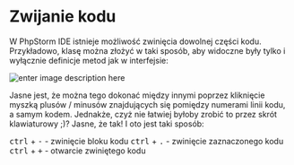 # Zwijanie kodu

W PhpStorm IDE istnieje możliwość zwinięcia dowolnej części kodu. Przykładowo, klasę można złożyć w taki sposób, aby widoczne były tylko i wyłącznie definicje metod jak w interfejsie:

![enter image description here](https://lh3.googleusercontent.com/o4NOyH5DoUSFZs5JvdpZXzS4tY_PVvsyy94pv3BBmNcOP-oHcO328En-AqkuRy7Z4NOQbZb8HQvQ=s1024)

Jasne jest, że można tego dokonać między innymi poprzez kliknięcie myszką plusów / minusów znajdujących się pomiędzy numerami linii kodu, a samym kodem. Jednakże, czyż nie łatwiej byłoby zrobić to przez skrót klawiaturowy ;)? Jasne, że tak! I oto jest taki sposób:

<kbd>ctrl</kbd> + <kbd>-</kbd> - zwinięcie bloku kodu
<kbd>ctrl</kbd> + <kbd>.</kbd> - zwinięcie zaznaczonego kodu
<kbd>ctrl</kbd> + <kbd>+</kbd> - otwarcie zwiniętego kodu